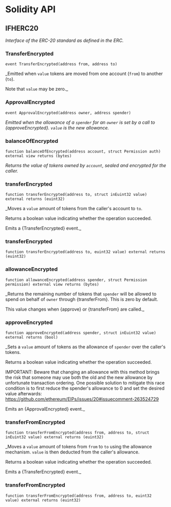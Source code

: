 # Solidity API

## IFHERC20

_Interface of the ERC-20 standard as defined in the ERC._

### TransferEncrypted

```solidity
event TransferEncrypted(address from, address to)
```

_Emitted when `value` tokens are moved from one account (`from`) to
another (`to`).

Note that `value` may be zero._

### ApprovalEncrypted

```solidity
event ApprovalEncrypted(address owner, address spender)
```

_Emitted when the allowance of a `spender` for an `owner` is set by
a call to {approveEncrypted}. `value` is the new allowance._

### balanceOfEncrypted

```solidity
function balanceOfEncrypted(address account, struct Permission auth) external view returns (bytes)
```

_Returns the value of tokens owned by `account`, sealed and encrypted for the caller._

### transferEncrypted

```solidity
function transferEncrypted(address to, struct inEuint32 value) external returns (euint32)
```

_Moves a `value` amount of tokens from the caller's account to `to`.

Returns a boolean value indicating whether the operation succeeded.

Emits a {TransferEncrypted} event._

### transferEncrypted

```solidity
function transferEncrypted(address to, euint32 value) external returns (euint32)
```

### allowanceEncrypted

```solidity
function allowanceEncrypted(address spender, struct Permission permission) external view returns (bytes)
```

_Returns the remaining number of tokens that `spender` will be
allowed to spend on behalf of `owner` through {transferFrom}. This is
zero by default.

This value changes when {approve} or {transferFrom} are called._

### approveEncrypted

```solidity
function approveEncrypted(address spender, struct inEuint32 value) external returns (bool)
```

_Sets a `value` amount of tokens as the allowance of `spender` over the
caller's tokens.

Returns a boolean value indicating whether the operation succeeded.

IMPORTANT: Beware that changing an allowance with this method brings the risk
that someone may use both the old and the new allowance by unfortunate
transaction ordering. One possible solution to mitigate this race
condition is to first reduce the spender's allowance to 0 and set the
desired value afterwards:
https://github.com/ethereum/EIPs/issues/20#issuecomment-263524729

Emits an {ApprovalEncrypted} event._

### transferFromEncrypted

```solidity
function transferFromEncrypted(address from, address to, struct inEuint32 value) external returns (euint32)
```

_Moves a `value` amount of tokens from `from` to `to` using the
allowance mechanism. `value` is then deducted from the caller's
allowance.

Returns a boolean value indicating whether the operation succeeded.

Emits a {TransferEncrypted} event._

### transferFromEncrypted

```solidity
function transferFromEncrypted(address from, address to, euint32 value) external returns (euint32)
```

